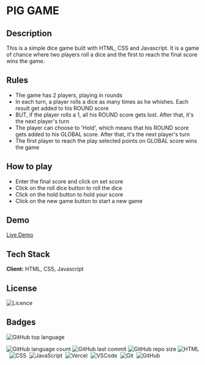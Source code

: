 # PIG GAME

## Description

This is a simple dice game built with HTML, CSS and Javascript. It is a game of chance where two players roll a dice and the first to reach the final score wins the game.

## Rules

- The game has 2 players, playing in rounds
- In each turn, a player rolls a dice as many times as he whishes. Each result get added to his ROUND score
- BUT, if the player rolls a 1, all his ROUND score gets lost. After that, it's the next player's turn
- The player can choose to 'Hold', which means that his ROUND score gets added to his GLOBAL score. After that, it's the next player's turn
- The first player to reach the play selected points on GLOBAL score wins the game

## How to play

- Enter the final score and click on set score
- Click on the roll dice button to roll the dice
- Click on the hold button to hold your score
- Click on the new game button to start a new game

## Demo

[Live Demo](https://pig-game-ssr.vercel.app/)

## Tech Stack

**Client:** HTML, CSS, Javascript

## License

![Licence](https://img.shields.io/github/license/codabytez/pig_game?style=flat-square)

## Badges

![GitHub top language](https://img.shields.io/github/languages/top/codabytez/pig_game?style=for-the-badge)

![GitHub language count](https://img.shields.io/github/languages/count/codabytez/pig_game?style=for-the-badge)
![GitHub last commit](https://img.shields.io/github/last-commit/codabytez/pig_game?style=for-the-badge)
![GitHub repo size](https://img.shields.io/github/repo-size/codabytez/pig_game?style=for-the-badge)
![HTML](https://img.shields.io/badge/HTML-05122A?style=for-the-badge&logo=html5)&nbsp;
![CSS](https://img.shields.io/badge/CSS-05122A?&style=for-the-badge&logo=css3&logoColor=blue)&nbsp;
![JavaScript](https://img.shields.io/badge/JavaScript-05122A?style=for-the-badge&logo=javascript)&nbsp;
![Vercel](https://img.shields.io/badge/Vercel-05122A?style=for-the-badge&logo=vercel)&nbsp;
![VSCode](https://img.shields.io/badge/VSCode-05122A?style=for-the-badge&logo=visual-studio-code&logoColor=blue)&nbsp;
![Git](https://img.shields.io/badge/Git-05122A?style=for-the-badge&logo=git)&nbsp;
![GitHub](https://img.shields.io/badge/GitHub-05122A?style=for-the-badge&logo=github)&nbsp;
